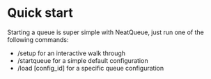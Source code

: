# Quick start
Starting a queue is super simple with NeatQueue, just run one of the following commands:
- /setup for an interactive walk through
- /startqueue for a simple default configuration
- /load [config_id] for a specific queue configuration
